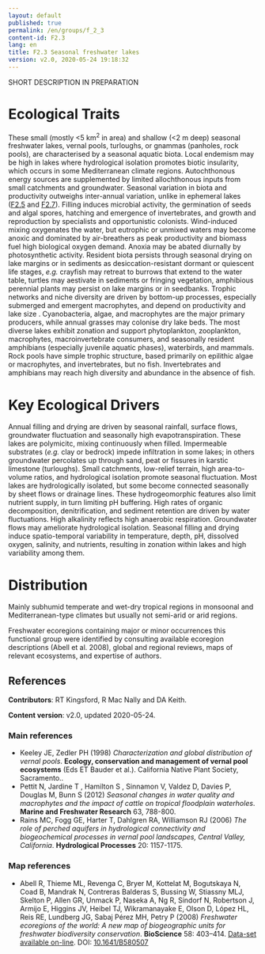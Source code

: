 ```yaml
---
layout: default
published: true
permalink: /en/groups/f_2_3
content-id: F2.3
lang: en
title: F2.3 Seasonal freshwater lakes
version: v2.0, 2020-05-24 19:18:32
---
```


SHORT DESCRIPTION IN PREPARATION

# Ecological Traits
 
These small (mostly <5 km<sup>2</sup> in area) and shallow (<2 m deep) seasonal freshwater lakes, vernal pools, turloughs, or gnammas (panholes, rock pools), are characterised by a seasonal aquatic biota. Local endemism may be high in lakes where hydrological isolation promotes biotic insularity, which occurs in some Mediterranean climate regions. Autochthonous energy sources are supplemented by limited allochthonous inputs from small catchments and groundwater. Seasonal variation in biota and productivity outweighs inter-annual variation, unlike in ephemeral lakes ([F2.5](/explore/groups/F2.5) and [F2.7](/explore/groups/F2.7)). Filling induces microbial activity, the germination of seeds and algal spores, hatching and emergence of invertebrates, and growth and reproduction by specialists and opportunistic colonists. Wind-induced mixing oxygenates the water, but eutrophic or unmixed waters may become anoxic and dominated by air-breathers as peak productivity and biomass fuel high biological oxygen demand. Anoxia may be abated diurnally by photosynthetic activity. Resident biota persists through seasonal drying on lake margins or in sediments as desiccation-resistant dormant or quiescent life stages, _e.g._ crayfish may retreat to burrows that extend to the water table, turtles may aestivate in sediments or fringing vegetation, amphibious perennial plants may persist on lake margins or in seedbanks. Trophic networks and niche diversity are driven by bottom-up processes, especially submerged and emergent macrophytes, and depend on productivity and lake size . Cyanobacteria, algae, and macrophytes are the major primary producers, while annual grasses may colonise dry lake beds. The most diverse lakes exhibit zonation and support phytoplankton, zooplankton, macrophytes, macroinvertebrate consumers, and seasonally resident amphibians (especially juvenile aquatic phases), waterbirds, and mammals. Rock pools have simple trophic structure, based primarily on epilithic algae or macrophytes, and invertebrates, but no fish. 
Invertebrates and amphibians may reach high diversity and abundance in the absence of fish. 

 
# Key Ecological Drivers
 
Annual filling and drying are driven by seasonal rainfall, surface flows, groundwater fluctuation and seasonally high evapotranspiration. These lakes are polymicitc, mixing continuously when filled. Impermeable substrates (_e.g._ clay or bedrock) impede infiltration in some lakes; in others groundwater percolates up through sand, peat or fissures in karstic limestone (turloughs). Small catchments, low-relief terrain, high area-to-volume ratios, and hydrological isolation promote seasonal fluctuation. Most lakes are hydrologically isolated, but some become connected seasonally by sheet flows or drainage lines. These hydrogeomorphic features also limit nutrient supply, in turn limiting pH buffering. High rates of organic decomposition, denitrification, and sediment retention are driven by water fluctuations. High alkalinity reflects high anaerobic respiration. Groundwater flows may ameliorate hydrological isolation. Seasonal filling and drying induce spatio-temporal variability in temperature, depth, pH, dissolved oxygen, salinity, and nutrients, resulting in zonation within lakes and high variability among them.
 
# Distribution
 
Mainly subhumid temperate and wet-dry tropical regions in monsoonal and Mediterranean-type climates but usually not semi-arid or arid regions.

Freshwater ecoregions containing major or minor occurrences this functional group were identified by consulting available ecoregion descriptions (Abell et al. 2008), global and regional reviews, maps of relevant ecosystems, and expertise of authors.

## References

**Contributors**: RT Kingsford, R Mac Nally and DA Keith.

**Content version**: v2.0, updated 2020-05-24.

### Main references
* Keeley JE, Zedler PH  (1998) *Characterization and global distribution of vernal pools*. **Ecology, conservation and management of vernal pool ecosystems** (Eds ET Bauder et al.). California Native Plant Society, Sacramento..
* Pettit N, Jardine T , Hamilton S , Sinnamon V, Valdez D, Davies P, Douglas M, Bunn S (2012) *Seasonal changes in water quality and macrophytes and the impact of cattle on tropical floodplain waterholes*. **Marine and Freshwater Research** 63, 788-800.
* Rains MC, Fogg GE, Harter T, Dahlgren RA, Williamson RJ  (2006) *The role of perched aquifers in hydrological connectivity and biogeochemical processes in vernal pool landscapes, Central Valley, California*. **Hydrological Processes** 20: 1157-1175.

### Map references
* Abell R, Thieme ML, Revenga C, Bryer M, Kottelat M, Bogutskaya N, Coad B, Mandrak N, Contreras Balderas S, Bussing W, Stiassny MLJ, Skelton P, Allen GR, Unmack P, Naseka A, Ng R, Sindorf N, Robertson J, Armijo E, Higgins JV, Heibel TJ, Wikramanayake E, Olson D, López HL, Reis RE, Lundberg JG, Sabaj Pérez MH, Petry P  (2008) *Freshwater ecoregions of the world: A new map of biogeographic units for freshwater biodiversity conservation*. **BioScience** 58: 403–414. [Data-set available on-line](http://www.feow.org). DOI: [10.1641/B580507](http://doi.org/10.1641/B580507)


